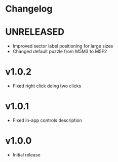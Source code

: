 # Changelog

# UNRELEASED

- Improved sector label positioning for large sizes
- Changed default puzzle from M5M3 to M5F2

# v1.0.2

- Fixed right click doing two clicks

# v1.0.1

- Fixed in-app controls description

# v1.0.0

- Initial release
